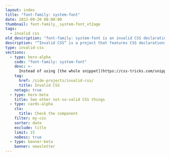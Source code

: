```yaml
---
layout: index
title: "font-family: system-font"
date: 2022-09-20 08:00:00
thumbnail: font-family__system-font_vt2age
tags:
  - invalid css
old_description: "font-family: system-font is an invalid CSS declaration I wish existed."
description: "“Invalid CSS” is a project that features CSS declarations that are not valid and non-existing. For example, font-family: system-font."
type: invalid-css
sections:
  - type: hero-alpha
    code: "font-family: system-font"
    desc: >-
      Instead of using [the whole snippet](https://css-tricks.com/snippets/css/system-font-stack/), I wish there was a shorthand that would load system fonts to the browser.
    tag:
      href: /side-projects/invalid-css/
      title: Invalid CSS
    notags: true
  - type: hero-beta
    title: See other not-so-valid CSS things
  - type: cards-alpha
    cta:
      title: Check the component
    filter: my-css
    sorter: date
    exclude: title
    limit: 15
    noDesc: true
  - type: banner-beta
    banner: newsletter
---
```

